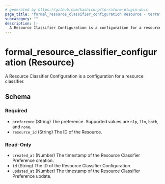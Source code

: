 ```yaml
---
# generated by https://github.com/hashicorp/terraform-plugin-docs
page_title: "formal_resource_classifier_configuration Resource - terraform-provider-formal"
subcategory: ""
description: |-
  A Resource Classifier Configuration is a configuration for a resource classifier.
---
```


# formal_resource_classifier_configuration (Resource)

A Resource Classifier Configuration is a configuration for a resource classifier.



<!-- schema generated by tfplugindocs -->
## Schema

### Required

- `preference` (String) The preference. Supported values are `nlp`, `llm`, `both`, and `none`.
- `resource_id` (String) The ID of the Resource.

### Read-Only

- `created_at` (Number) The timestamp of the Resource Classifier Preference creation.
- `id` (String) The ID of the Resource Classifier Configuration.
- `updated_at` (Number) The timestamp of the Resource Classifier Preference update.
